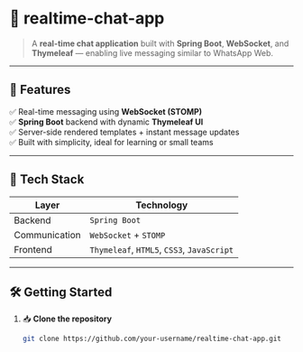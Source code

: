 # 💬 realtime-chat-app

> A **real-time chat application** built with **Spring Boot**, **WebSocket**, and **Thymeleaf** — enabling live messaging similar to WhatsApp Web.

---

## 🚀 Features

✅ Real-time messaging using **WebSocket (STOMP)**  
✅ **Spring Boot** backend with dynamic **Thymeleaf UI**  
✅ Server-side rendered templates + instant message updates  
✅ Built with simplicity, ideal for learning or small teams

---

## 🧰 Tech Stack

| Layer         | Technology               |
|---------------|---------------------------|
| Backend       | `Spring Boot`             |
| Communication | `WebSocket` + `STOMP`     |
| Frontend      | `Thymeleaf`, `HTML5`, `CSS3`, `JavaScript` |

---

## 🛠️ Getting Started

1. 📥 **Clone the repository**  
   ```bash
   git clone https://github.com/your-username/realtime-chat-app.git
